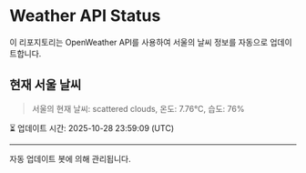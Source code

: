 
# Weather API Status

이 리포지토리는 OpenWeather API를 사용하여 서울의 날씨 정보를 자동으로 업데이트합니다.

## 현재 서울 날씨
> 서울의 현재 날씨: scattered clouds, 온도: 7.76°C, 습도: 76%

⏳ 업데이트 시간: 2025-10-28 23:59:09 (UTC)

---
자동 업데이트 봇에 의해 관리됩니다.
